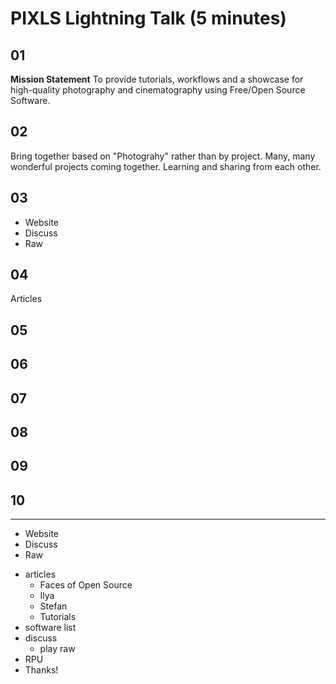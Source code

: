 # PIXLS Lightning Talk (5 minutes)

## 01
**Mission Statement**
To provide tutorials, workflows and a showcase for high-quality photography and cinematography using Free/Open Source Software.

## 02
Bring together based on "Photograhy" rather than by project.
Many, many wonderful projects coming together.
Learning and sharing from each other.

## 03
- Website
- Discuss
- Raw

## 04
Articles

## 05

## 06

## 07

## 08

## 09

## 10

---

* Website
* Discuss
* Raw


- articles
    - Faces of Open Source
    - Ilya
    - Stefan
    - Tutorials
- software list
- discuss
    - play raw
- RPU
- Thanks!
